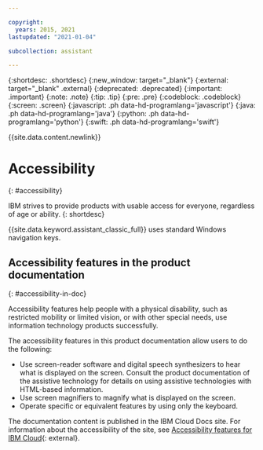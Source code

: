 ```yaml
---

copyright:
  years: 2015, 2021
lastupdated: "2021-01-04"

subcollection: assistant

---
```


{:shortdesc: .shortdesc}
{:new_window: target="_blank"}
{:external: target="_blank" .external}
{:deprecated: .deprecated}
{:important: .important}
{:note: .note}
{:tip: .tip}
{:pre: .pre}
{:codeblock: .codeblock}
{:screen: .screen}
{:javascript: .ph data-hd-programlang='javascript'}
{:java: .ph data-hd-programlang='java'}
{:python: .ph data-hd-programlang='python'}
{:swift: .ph data-hd-programlang='swift'}

{{site.data.content.newlink}}

# Accessibility
{: #accessibility}

IBM strives to provide products with usable access for everyone, regardless of age or ability.
{: shortdesc}

{{site.data.keyword.assistant_classic_full}} uses standard Windows navigation keys.

## Accessibility features in the product documentation
{: #accessibility-in-doc}

Accessibility features help people with a physical disability, such as restricted mobility or limited vision, or with other special needs, use information technology products successfully.

The accessibility features in this product documentation allow users to do the following:

- Use screen-reader software and digital speech synthesizers to hear what is displayed on the screen. Consult the product documentation of the assistive technology for details on using assistive technologies with HTML-based information.
- Use screen magnifiers to magnify what is displayed on the screen.
- Operate specific or equivalent features by using only the keyboard.

The documentation content is published in the IBM Cloud Docs site. For information about the accessibility of the site, see [Accessibility features for IBM Cloud](/docs/overview/accessibility?topic=overview-accessibility-platform){: external}.
